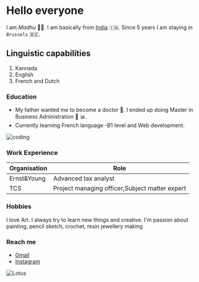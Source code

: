 # Hello everyone

I am _Madhu_ :woman_office_worker:. I am basically from
[India](https://en.wikipedia.org/wiki/India) :india:. Since 5 years I am staying
in `Brussels` :belgium:.

## Linguistic capabilities

1. Kannada
2. English
3. French and Dutch

### Education

- My father wanted me to become a doctor :pill:. I ended up doing Master in
  Business Adninistration :briefcase: :bar_chart:.
- Currently learning French language -B1 level and Web development.

![coding](https://user-images.githubusercontent.com/57039079/67620723-67afc280-f7f9-11e9-9a49-fab19a3951c2.gif)

### Work Experience

| Organisation | Role                                           |
| ------------ | ---------------------------------------------- |
| Ernst&Young  | Advanced tax analyst                           |
| TCS          | Project managing officer,Subject matter expert |

### Hobbies

I love Art. I always try to learn new things and creative. I'm passion about
painting, pencil sketch, crochet, resin jewellery making

### Reach me

- [Gmail](madhuamaranthus2@gmail.com)
- [Instagram](https://www.instagram.com/padma_vibhooshita/)

![Lotus](https://upload.wikimedia.org/wikipedia/commons/e/ed/Sacred_lotus_Nelumbo_nucifera.jpg)
